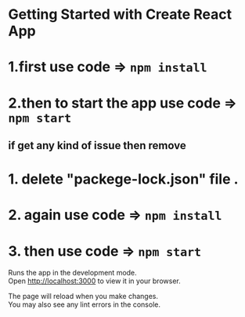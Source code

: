 # Getting Started with Create React App
# 1.first use code => `npm install`
# 2.then to start the app use code => `npm start`

## if get any kind of issue then remove
# 1. delete "packege-lock.json" file .
# 2. again use code => `npm install`
# 3. then use code => `npm start`



Runs the app in the development mode.\
Open [http://localhost:3000](http://localhost:3000) to view it in your browser.

The page will reload when you make changes.\
You may also see any lint errors in the console.
